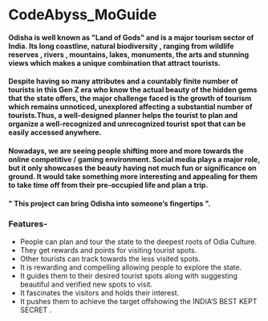 # CodeAbyss_MoGuide
#### Odisha is well known as "Land of Gods" and is a major tourism sector of India. Its long coastline, natural biodiversity , ranging from wildlife reserves , rivers , mountains, lakes,  monuments, the arts and stunning views which makes a unique combination that attract tourists.  
#### Despite having so many attributes and a countably finite number of tourists in this Gen Z era who know the actual beauty of the hidden gems that the state offers, the major challenge faced is the growth of tourism which remains unnoticed, unexplored affecting a substantial number of tourists.Thus, a well-designed planner helps the tourist to plan and organize a well-recognized and unrecognized tourist spot that can be easily accessed anywhere. 
#### Nowadays, we are seeing people shifting more and more towards the online competitive / gaming environment. Social media plays a major role, but it only showcases the beauty having not much fun or significance on ground. It would take something more interesting and appealing for them to take time off from their pre-occupied life and plan a trip. 
#### " This project can bring Odisha into someone’s fingertips ". 
### Features-
* People can plan and tour the state to the deepest roots of Odia Culture. 
* They get rewards and points for visiting tourist spots.
* Other tourists can track towards the less visited spots.
* It is rewarding and compelling allowing people to explore the state.
* It guides them to their desired tourist spots along with suggesting beautiful and verified new spots to visit.
* It fascinates the visitors and holds their interest.
* It pushes them to achieve the target offshowing the INDIA’S BEST KEPT SECRET .

